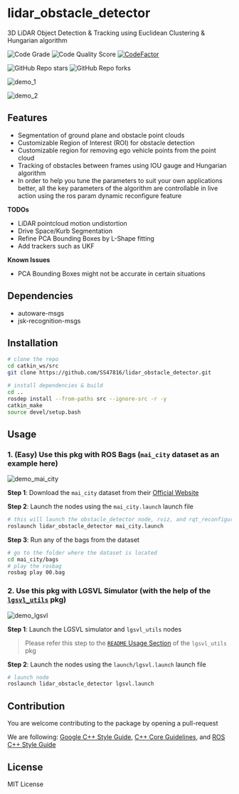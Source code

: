 # lidar_obstacle_detector

3D LiDAR Object Detection &amp; Tracking using Euclidean Clustering &amp; Hungarian algorithm

![Code Grade](https://api.codiga.io/project/30668/status/svg)
![Code Quality Score](https://api.codiga.io/project/30668/score/svg)
[![CodeFactor](https://www.codefactor.io/repository/github/ss47816/lidar_obstacle_detector/badge)](https://www.codefactor.io/repository/github/ss47816/lidar_obstacle_detector)

![GitHub Repo stars](https://img.shields.io/github/stars/ss47816/lidar_obstacle_detector)
![GitHub Repo forks](https://img.shields.io/github/forks/ss47816/lidar_obstacle_detector)

![demo_1](media/demo_1.gif)

![demo_2](media/demo_2.gif)

## Features
* Segmentation of ground plane and obstacle point clouds
* Customizable Region of Interest (ROI) for obstacle detection
* Customizable region for removing ego vehicle points from the point cloud
* Tracking of obstacles between frames using IOU gauge and Hungarian algorithm
* In order to help you tune the parameters to suit your own applications better, all the key parameters of the algorithm are controllable in live action using the ros param dynamic reconfigure feature

**TODOs**
* LiDAR pointcloud motion undistortion
* Drive Space/Kurb Segmentation
* Refine PCA Bounding Boxes by L-Shape fitting
* Add trackers such as UKF

**Known Issues**
* PCA Bounding Boxes might not be accurate in certain situations

## Dependencies
* autoware-msgs
* jsk-recognition-msgs

## Installation
```bash
# clone the repo
cd catkin_ws/src
git clone https://github.com/SS47816/lidar_obstacle_detector.git

# install dependencies & build 
cd ..
rosdep install --from-paths src --ignore-src -r -y
catkin_make
source devel/setup.bash
```

## Usage

### 1. (Easy) Use this pkg with ROS Bags (`mai_city` dataset as an example here)

![demo_mai_city](media/mai_city_00.gif)

**Step 1**: Download the `mai_city` dataset from their [Official Website](https://www.ipb.uni-bonn.de/data/mai-city-dataset/)

**Step 2**: Launch the nodes using the `mai_city.launch` launch file
```bash
# this will launch the obstacle_detector node, rviz, and rqt_reconfigure GUI together
roslaunch lidar_obstacle_detector mai_city.launch
```

**Step 3**: Run any of the bags from the dataset
```bash
# go to the folder where the dataset is located
cd mai_city/bags
# play the rosbag
rosbag play 00.bag
```

### 2. Use this pkg with LGSVL Simulator (with the help of the [`lgsvl_utils`](https://github.com/SS47816/lgsvl_utils) pkg)

![demo_lgsvl](media/lgsvl.gif)

**Step 1**: Launch the LGSVL simulator and `lgsvl_utils` nodes 
> Please refer this step to the [`README` Usage Section](https://github.com/SS47816/lgsvl_utils) of the `lgsvl_utils` pkg

**Step 2**: Launch the nodes using the `launch/lgsvl.launch` launch file
```bash
# launch node
roslaunch lidar_obstacle_detector lgsvl.launch 
```

## Contribution
You are welcome contributing to the package by opening a pull-request

We are following: 
[Google C++ Style Guide](https://google.github.io/styleguide/cppguide.html), 
[C++ Core Guidelines](https://isocpp.github.io/CppCoreGuidelines/CppCoreGuidelines#main), 
and [ROS C++ Style Guide](http://wiki.ros.org/CppStyleGuide)

## License
MIT License